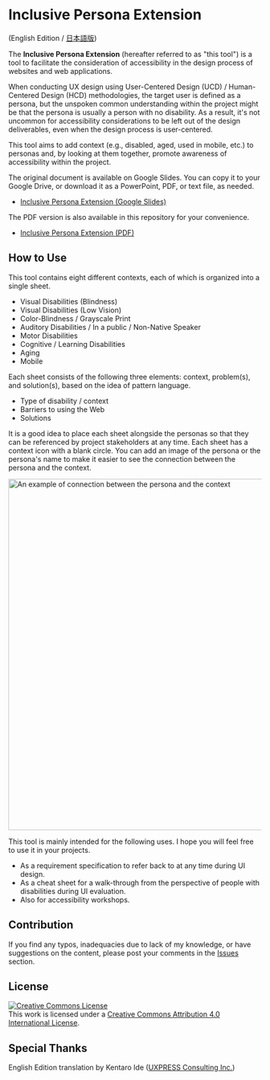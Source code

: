# Inclusive Persona Extension

(English Edition / [日本語版](/ja/))

The **Inclusive Persona Extension** (hereafter referred to as "this tool") is a tool to facilitate the consideration of accessibility in the design process of websites and web applications.

When conducting UX design using User-Centered Design (UCD) / Human-Centered Design (HCD) methodologies, the target user is defined as a persona, but the unspoken common understanding within the project might be that the persona is usually a person with no disability. As a result, it's not uncommon for accessibility considerations to be left out of the design deliverables, even when the design process is user-centered.

This tool aims to add context (e.g., disabled, aged, used in mobile, etc.) to personas and, by looking at them together, promote awareness of accessibility within the project.

The original document is available on Google Slides. You can copy it to your Google Drive, or download it as a PowerPoint, PDF, or text file, as needed.

- [Inclusive Persona Extension (Google Slides)](https://docs.google.com/presentation/d/10jdG622toXmQGq0bOFWRl3FwUYlQP7qas3G5fAT0b2U/edit?usp=sharing)

The PDF version is also available in this repository for your convenience.

- [Inclusive Persona Extension (PDF)](inclusive_persona_extension_en.pdf)

## How to Use

This tool contains eight different contexts, each of which is organized into a single sheet.

- Visual Disabilities (Blindness)
- Visual Disabilities (Low Vision)
- Color-Blindness / Grayscale Print
- Auditory Disabilities / In a public / Non-Native Speaker
- Motor Disabilities
- Cognitive / Learning Disabilities
- Aging
- Mobile

Each sheet consists of the following three elements: context, problem(s), and solution(s), based on the idea of pattern language.

- Type of disability / context
- Barriers to using the Web
- Solutions

It is a good idea to place each sheet alongside the personas so that they can be referenced by project stakeholders at any time. Each sheet has a context icon with a blank circle. You can add an image of the persona or the persona's name to make it easier to see the connection between the persona and the context.

<img width="700" alt="An example of connection between the persona and the context" src="https://user-images.githubusercontent.com/17394690/123958982-9fb4d300-d9e8-11eb-9693-ff85244bbfea.png">

This tool is mainly intended for the following uses. I hope you will feel free to use it in your projects.

- As a requirement specification to refer back to at any time during UI design.
- As a cheat sheet for a walk-through from the perspective of people with disabilities during UI evaluation. 
- Also for accessibility workshops.

## Contribution

If you find any typos, inadequacies due to lack of my knowledge, or have suggestions on the content, please post your comments in the [Issues](https://github.com/caztcha/Inclusive-Persona-Extension/issues) section.

## License

<a rel="license" href="http://creativecommons.org/licenses/by/4.0/"><img alt="Creative Commons License" style="border-width:0" src="https://i.creativecommons.org/l/by/4.0/88x31.png" /></a><br />This work is licensed under a <a rel="license" href="http://creativecommons.org/licenses/by/4.0/">Creative Commons Attribution 4.0 International License</a>.

## Special Thanks

English Edition translation by Kentaro Ide ([UXPRESS Consulting Inc.](https://uxpress.org/))
